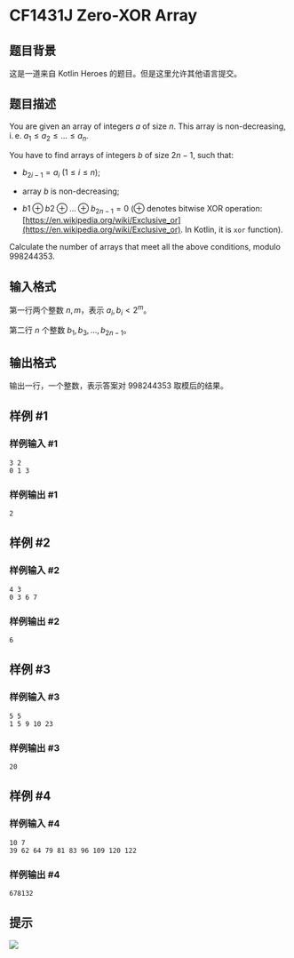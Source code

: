# CF1431J Zero-XOR Array

## 题目背景

这是一道来自 Kotlin Heroes 的题目。但是这里允许其他语言提交。

## 题目描述

You are given an array of integers $a$ of size $n$. This array is non-decreasing, i. e. $a_1\leq a_2\leq \ldots \leq a_n$.

You have to find arrays of integers $b$ of size $2n−1$, such that:

* $b_{2i−1}=a_i$ ($1\leq i\leq n$);

* array $b$ is non-decreasing;

* $b1\oplus b2\oplus \ldots \oplus b_{2n−1}=0$ ($\oplus$ denotes bitwise XOR operation: [https://en.wikipedia.org/wiki/Exclusive_or](https://en.wikipedia.org/wiki/Exclusive_or). In Kotlin, it is `xor` function).

Calculate the number of arrays that meet all the above conditions, modulo $998244353$.

## 输入格式

第一行两个整数 $n, m$，表示 $a_i, b_i < 2 ^ m$。

第二行 $n$ 个整数 $b_1, b_3,\ldots , b_{2n−1}$。

## 输出格式

输出一行，一个整数，表示答案对 $998244353$ 取模后的结果。

## 样例 #1

### 样例输入 #1
```
3 2
0 1 3
```

### 样例输出 #1

```
2
```

## 样例 #2

### 样例输入 #2
```
4 3
0 3 6 7
```

### 样例输出 #2

```
6
```

## 样例 #3

### 样例输入 #3
```
5 5
1 5 9 10 23
```

### 样例输出 #3

```
20
```

## 样例 #4

### 样例输入 #4
```
10 7
39 62 64 79 81 83 96 109 120 122
```

### 样例输出 #4

```
678132
```

## 提示

![](https://cdn.luogu.com.cn/upload/image_hosting/aq4idgel.png)

